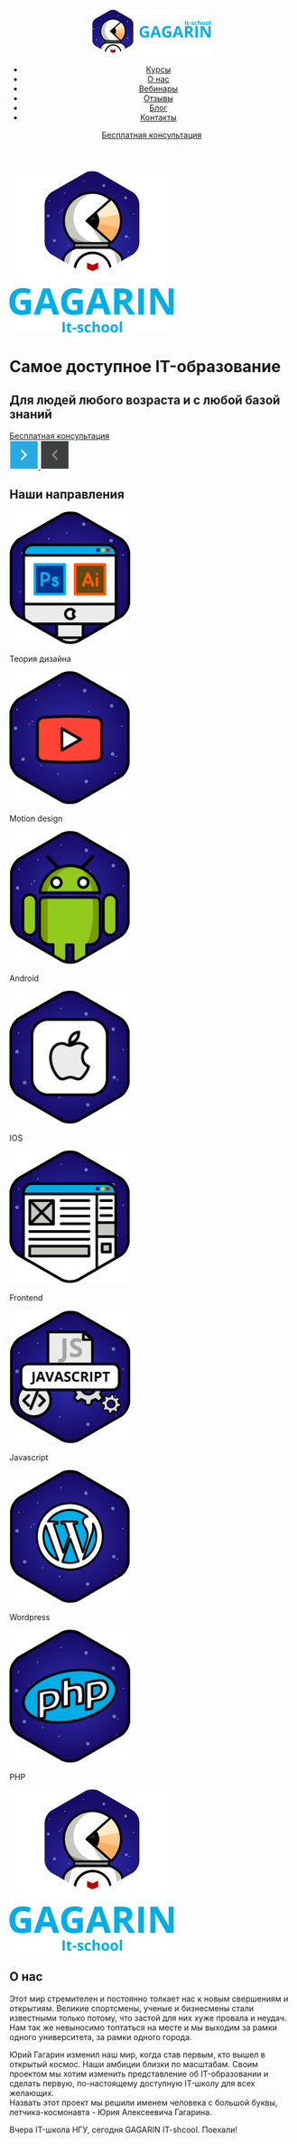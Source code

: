 <!DOCKTYPE html>
<html lang="ru">
  <head>
    <meta charset="utf-8">
    <title>Gagarin It-school</title>  
  </head>
  <body style="background-image: url"(../img/photo_webinar2.jpg)>
  </body>
  <body>
    <header class="site-header">
      <div class="container">
        <div class="logo">
          <img src="img/logo.png" width="210" height="81">
        </div>
        <nav class="main-navigation">
          <ul>
            <li>
              <a href="#">Курсы</a>
            </li>
            <li>
            <a href="#">О нас</a>
            </li>
            <li>
              <a href="#">Вебинары</a>
            </li>
            <li>
              <a href="#">Отзывы</a>
            </li>
            <li>
              <a href="#">Блог</a>
            </li>
            <li>
              <a href="#">Контакты</a>
            </li>
          </ul>       
        </nav>
        <div class="free-consultation">
          <a class="consultation" href="#">Бесплатная консультация</a>
        </div>
      </div>
    </header>  
    <main class="container">
      <body style="background-image: url"(../img/photo_webinar2.jpg)>        
      </body>
      <div class="big-logo"> 
        <img src="img/big_logo.png" width="292" height="287" alt="Gagarin It-school">
      </div> 
      <h1>Самое доступное IT-образование</h1>
      <h2>Для людей любого возраста и с любой базой знаний</h2>
      <div class="free-consultation">
          <a class="consultation" href="#">Бесплатная консультация</a>
      </div> 
      <div> 
        <a href="#">
          <img src="img/next-hover.png" width="51" height="51">
        <a href="#">
        </a>
          <img src="img/prev.png" width="51" height="51">
        </a>
      </div>     
     <div class="features">
    </main>
       <h2>Наши направления</h2>
         <img class="theory-design" src="img/theory_design.png" width="214" height="235" alt="Теория дизайна">
           <p class="index">Теория дизайна</p>
         <img class="motion-design" src="img/motion_design.png" width="214" height="235" alt="Motion design">
           <p class="index">Motion design</p>
         <img class="android" src="img/android.png" width="214" height="235" alt="Android">
           <p class="index">Android</p>
         <img class="ios" src="img/ios.png" width="214" height="235" alt="IOS">
           <p class="index">IOS</p>
         <img class="frontend" src="img/frontend.png" width="214" height="235" alt="Frontend">
           <p class="index">Frontend</p>
         <img class="javascript" src="img/javascript.png" width="214" height="235" alt="Javascript">
           <p class="index">Javascript</p>
         <img class="wordpress" src="img/wordpress.png" width="214" height="235" alt="Wordpress">
           <p class="index">Wordpress</p>
         <img class="php" src="img/php.png" width="214" height="235" alt="PHP">
           <p class="index">PHP</p>
     </div>
     <div class="info">
        <div class="big-logo-info"> 
          <img src="img/big_logo.png" width="292" height="287" alt="Gagarin It-school">
            <h2>О нас</h2>
              <p>Этот мир стремителен и постоянно толкает нас к новым свершениям и открытиям. Великие спортсмены, ученые и бизнесмены стали известными только потому, что застой для них хуже провала и неудач. Нам так же невыносимо топтаться на месте и мы выходим за рамки одного университета, за рамки одного города.</p>
              <p>Юрий Гагарин изменил наш мир, когда став первым, кто вышел в открытый космос. Наши амбиции близки по масштабам. Своим проектом мы хотим изменить представление об IT-образовании и сделать первую, по-настоящему доступную IT-школу для всех желающих.<br> 
Назвать этот проект мы решили именем человека с большой буквы, летчика-космонавта - Юрия Алексеевича Гагарина.</p>
              <p>Вчера IT-школа НГУ, сегодня GAGARIN IT-shcool. Поехали!</p>
     </div>
  </body>
</html>
